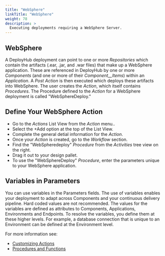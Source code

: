 ```yaml
---
title: "WebSphere"
linkTitle: "WebSphere"
weight: 78
description: >
  Executing deployments requiring a WebSphere Server.
---
```


## WebSphere

A DeployHub deployment can point to one or more _Repositories_ which contain the artifacts (.ear, .jar, and .war files) that make up a WebSphere application. These are referenced in DeployHub by one or more _Components_ (and one or more of their _Component__Items_) within an _Application_. A _Post Action_ is then executed which deploys these artifacts into WebSphere. The user creates the _Action_, which itself contains _Procedures_. The Procedure defined to the _Action_ for a WebSphere deployment is called "WebSphereDeploy."

## Define Your WebSphere Action

- Go to the _Actions_ List View from the _Action_ menu..
- Select the +Add option at the top of the List View.
- Complete the general detial information for the _Action_.
- Once your _Action_ is created, go to the _Workflow_ section.
- Find the "WebSpheredeploy" _Procedure_ from the _Activities_ tree view on the right.
- Drag it out to your design pallet.
- To use the "WebSphereDeploy" _Procedure_, enter the parameters unique to your WebSphere application.

## Variables in Parameters

You can use variables in the Parameters fields. The use of variables enables your deployment to adapt across Components and your continuous delivery pipeline. Hard coded values are not recommended. The values for the variables are defined as attributes to Components, Applications, Environments and Endpoints. To resolve the variables, you define them at these higher levels. For example, a database connection that is unique to an Environment can be defined at the Environment level.


For more information see:

- [Customizing Actions](/userguide/first-steps/2-define-your-actions/) 
- [Procedures and Functions](/userguide/customizations/2-define-your-functions-and-procedures/)